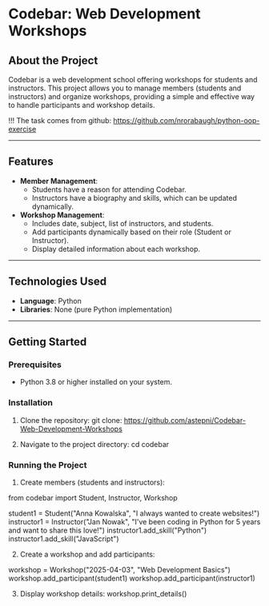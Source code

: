 # Codebar: Web Development Workshops

## About the Project

Codebar is a web development school offering workshops for students and instructors. This project allows you to manage members (students and instructors) and organize workshops, providing a simple and effective way to handle participants and workshop details. 

!!! The task comes from github: https://github.com/nrorabaugh/python-oop-exercise

---

## Features 

- **Member Management**:
  - Students have a reason for attending Codebar.
  - Instructors have a biography and skills, which can be updated dynamically.
- **Workshop Management**:
  - Includes date, subject, list of instructors, and students.
  - Add participants dynamically based on their role (Student or Instructor).
  - Display detailed information about each workshop.

---

## Technologies Used

- **Language**: Python
- **Libraries**: None (pure Python implementation)

---

## Getting Started

### Prerequisites

- Python 3.8 or higher installed on your system.

### Installation

1. Clone the repository:
git clone: https://github.com/astepni/Codebar-Web-Development-Workshops

2. Navigate to the project directory:
cd codebar


### Running the Project

1. Create members (students and instructors):

from codebar import Student, Instructor, Workshop

student1 = Student("Anna Kowalska", "I always wanted to create websites!")
instructor1 = Instructor("Jan Nowak", "I've been coding in Python for 5 years and want to share this love!")
instructor1.add_skill("Python")
instructor1.add_skill("JavaScript")

2. Create a workshop and add participants:

workshop = Workshop("2025-04-03", "Web Development Basics")
workshop.add_participant(student1)
workshop.add_participant(instructor1)


3. Display workshop details:
workshop.print_details()
